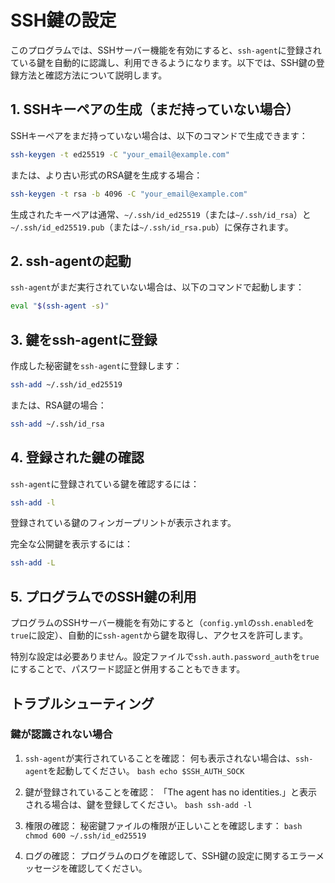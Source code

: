 # SSH鍵の設定

このプログラムでは、SSHサーバー機能を有効にすると、`ssh-agent`に登録されている鍵を自動的に認識し、利用できるようになります。以下では、SSH鍵の登録方法と確認方法について説明します。

## 1. SSHキーペアの生成（まだ持っていない場合）

SSHキーペアをまだ持っていない場合は、以下のコマンドで生成できます：

```bash
ssh-keygen -t ed25519 -C "your_email@example.com"
```

または、より古い形式のRSA鍵を生成する場合：

```bash
ssh-keygen -t rsa -b 4096 -C "your_email@example.com"
```

生成されたキーペアは通常、`~/.ssh/id_ed25519`（または`~/.ssh/id_rsa`）と`~/.ssh/id_ed25519.pub`（または`~/.ssh/id_rsa.pub`）に保存されます。

## 2. ssh-agentの起動

`ssh-agent`がまだ実行されていない場合は、以下のコマンドで起動します：

```bash
eval "$(ssh-agent -s)"
```

## 3. 鍵をssh-agentに登録

作成した秘密鍵を`ssh-agent`に登録します：

```bash
ssh-add ~/.ssh/id_ed25519
```

または、RSA鍵の場合：

```bash
ssh-add ~/.ssh/id_rsa
```

## 4. 登録された鍵の確認

`ssh-agent`に登録されている鍵を確認するには：

```bash
ssh-add -l
```

登録されている鍵のフィンガープリントが表示されます。

完全な公開鍵を表示するには：

```bash
ssh-add -L
```

## 5. プログラムでのSSH鍵の利用

プログラムのSSHサーバー機能を有効にすると（`config.yml`の`ssh.enabled`を`true`に設定）、自動的に`ssh-agent`から鍵を取得し、アクセスを許可します。

特別な設定は必要ありません。設定ファイルで`ssh.auth.password_auth`を`true`にすることで、パスワード認証と併用することもできます。

## トラブルシューティング

### 鍵が認識されない場合

1. `ssh-agent`が実行されていることを確認：
   何も表示されない場合は、`ssh-agent`を起動してください。
        ```bash
        echo $SSH_AUTH_SOCK
        ```

2. 鍵が登録されていることを確認：
  「The agent has no identities.」と表示される場合は、鍵を登録してください。
        ```bash
        ssh-add -l
        ```

3. 権限の確認：
   秘密鍵ファイルの権限が正しいことを確認します：
        ```bash
        chmod 600 ~/.ssh/id_ed25519
        ```

4. ログの確認：
   プログラムのログを確認して、SSH鍵の設定に関するエラーメッセージを確認してください。
